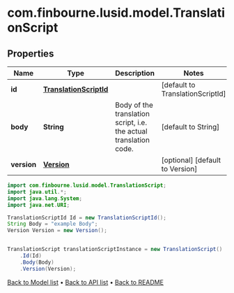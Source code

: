 # com.finbourne.lusid.model.TranslationScript

## Properties

Name | Type | Description | Notes
------------ | ------------- | ------------- | -------------
**id** | [**TranslationScriptId**](TranslationScriptId.md) |  | [default to TranslationScriptId]
**body** | **String** | Body of the translation script, i.e. the actual translation code. | [default to String]
**version** | [**Version**](Version.md) |  | [optional] [default to Version]

```java
import com.finbourne.lusid.model.TranslationScript;
import java.util.*;
import java.lang.System;
import java.net.URI;

TranslationScriptId Id = new TranslationScriptId();
String Body = "example Body";
Version Version = new Version();


TranslationScript translationScriptInstance = new TranslationScript()
    .Id(Id)
    .Body(Body)
    .Version(Version);
```


[Back to Model list](../README.md#documentation-for-models) &#8226; [Back to API list](../README.md#documentation-for-api-endpoints) &#8226; [Back to README](../README.md)
